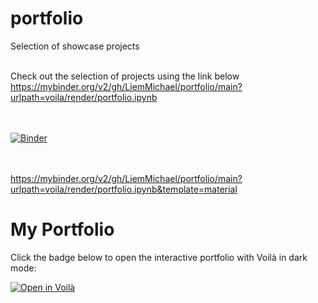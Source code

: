 # portfolio
Selection of showcase projects

<br> Check out the selection of projects using the link below </br>
https://mybinder.org/v2/gh/LiemMichael/portfolio/main?urlpath=voila/render/portfolio.ipynb

<br></br>
[![Binder](https://mybinder.org/badge_logo.svg)](https://mybinder.org/v2/gh/LiemMichael/portfolio/main?urlpath=voila/render/portfolio.ipynb)

<br></br>
https://mybinder.org/v2/gh/LiemMichael/portfolio/main?urlpath=voila/render/portfolio.ipynb&template=material

# My Portfolio

Click the badge below to open the interactive portfolio with Voilà in dark mode:

[![Open in Voilà](https://mybinder.org/badge_logo.svg)](https://mybinder.org/v2/gh/LiemMichael/portfolio/main?urlpath=voila/render/portfolio.ipynb)